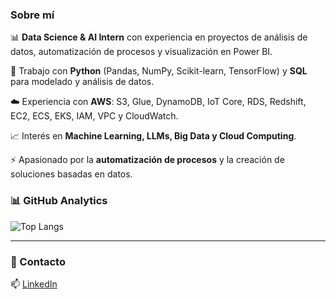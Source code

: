 ### Sobre mí  

📊 **Data Science & AI Intern** con experiencia en proyectos de análisis de datos, automatización de procesos y visualización en Power BI.  

🐍 Trabajo con **Python** (Pandas, NumPy, Scikit-learn, TensorFlow) y **SQL** para modelado y análisis de datos.  

☁️ Experiencia con **AWS**: S3, Glue, DynamoDB, IoT Core, RDS, Redshift, EC2, ECS, EKS, IAM, VPC y CloudWatch.  

📈 Interés en **Machine Learning, LLMs, Big Data y Cloud Computing**.  

⚡ Apasionado por la **automatización de procesos** y la creación de soluciones basadas en datos.  

### 📊 GitHub Analytics  

![Top Langs](https://github-readme-stats.vercel.app/api/top-langs/?username=Jhairo18&layout=compact&theme=tokyonight)

---

### 🚀 Contacto  

📫 [LinkedIn](https://www.linkedin.com/in/jhairo-yurivilca-poma-1072b1210/)
